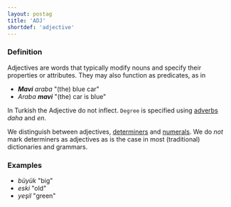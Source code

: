 ```yaml
---
layout: postag
title: 'ADJ'
shortdef: 'adjective'
---
```


### Definition

Adjectives are words that typically modify nouns and specify their properties or attributes.
They may also function as predicates, as in

- _<b>Mavi</b> araba_ "(the) blue car"  
- _Araba <b>mavi</b>_  "(the) car is blue"

In Turkish the Adjective do not inflect.
`Degree` is specified using [adverbs](ADV) _daha_ and _en_.

We distinguish between adjectives, [determiners](DET) and [numerals](NUM).
We do _not_ mark determiners as adjectives as is the case in most (traditional)
dictionaries and grammars.

### Examples

- _büyük_ "big"
- _eski_ "old"
- _yeşil_ "green"
<!-- Interlanguage links updated Ne 5. května 2024, 18:19:32 CEST -->
